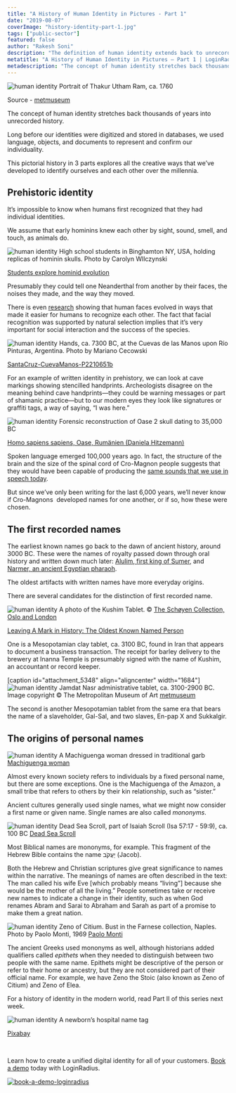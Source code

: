 ```yaml
---
title: "A History of Human Identity in Pictures - Part 1"
date: "2019-08-07"
coverImage: "history-identity-part-1.jpg"
tags: ["public-sector"]
featured: false 
author: "Rakesh Soni"
description: "The definition of human identity extends back to unrecorded history for thousands of years. We used language, artefacts, and records long before our identities were digitised and stored in databases to reflect and affirm our individuality."
metatitle: "A History of Human Identity in Pictures – Part 1 | LoginRadius"
metadescription: "The concept of human identity stretches back thousands of years into unrecorded history. Long before our identities were digitized and stored in databases, we used language, objects, and documents to represent and confirm our individuality."
---
```



![human identity](image-1.jpeg) Portrait of Thakur Utham Ram, ca. 1760 

Source - [metmuseum](https://www.metmuseum.org/art/collection/search/37876)

The concept of human identity stretches back thousands of years into unrecorded history. 

Long before our identities were digitized and stored in databases, we used language, objects, and documents to represent and confirm our individuality.

This pictorial history in 3 parts explores all the creative ways that we’ve developed to identify ourselves and each other over the millennia. 

## Prehistoric identity

It’s impossible to know when humans first recognized that they had individual identities.

We assume that early hominins knew each other by sight, sound, smell, and touch, as animals do. 

![human identity](image-2.jpg) High school students in Binghamton NY, USA, holding replicas of hominin skulls. Photo by Carolyn WIlczynski 

[Students explore hominid evolution](https://commons.wikimedia.org/wiki/File:Students_explore_hominid_evolution.jpg)

Presumably they could tell one Neanderthal from another by their faces, the noises they made, and the way they moved. 

There is even [research](https://www.nature.com/articles/ncomms5800) showing that human faces evolved in ways that made it easier for humans to recognize each other. The fact that facial recognition was supported by natural selection implies that it’s very important for social interaction and the success of the species. 

![human identity ](image-3.jpg) Hands, ca. 7300 BC, at the Cuevas de las Manos upon Río Pinturas, Argentina. Photo by Mariano Cecowski 

[SantaCruz-CuevaManos-P2210651b](https://commons.wikimedia.org/wiki/File:SantaCruz-CuevaManos-P2210651b.jpg)

For an example of written identity in prehistory, we can look at cave markings showing stencilled handprints. Archeologists disagree on the meaning behind cave handprints—they could be warning messages or part of shamanic practice—but to our modern eyes they look like signatures or graffiti tags, a way of saying, “I was here.” 

![human identity](image-4.jpg) Forensic reconstruction of Oase 2 skull dating to 35,000 BC 

[Homo sapiens sapiens, Oase, Rumänien (Daniela Hitzemann)](https://commons.wikimedia.org/wiki/File:Neanderthaler,_Oase,_Rum%C3%A4nien_(Daniela_Hitzemann).jpg)

Spoken language emerged 100,000 years ago. In fact, the structure of the brain and the size of the spinal cord of Cro-Magnon people suggests that they would have been capable of producing the [same sounds that we use in speech today](https://australianmuseum.net.au/learn/science/human-evolution/how-do-we-know-if-they-could-speak/).

But since we’ve only been writing for the last 6,000 years, we’ll never know if Cro-Magnons  developed names for one another, or if so, how these were chosen. 

## The first recorded names

The earliest known names go back to the dawn of ancient history, around 3000 BC. These were the names of royalty passed down through oral history and written down much later: [Alulim, first king of Sumer](https://en.wikipedia.org/wiki/Alulim), and [Narmer, an ancient Egyptian pharaoh](https://en.wikipedia.org/wiki/Narmer).

The oldest artifacts with written names have more everyday origins. 

There are several candidates for the distinction of first recorded name. 

![human identity](image-5.jpg) A photo of the Kushim Tablet. © [The Schøyen Collection, Oslo and London](https://www.schoyencollection.com/24-smaller-collections/wine-beer/ms-1717-beer-inanna-uruk) 

[Leaving A Mark in History: The Oldest Known Named Person](https://www.ancient-origins.net/artifacts-ancient-writings/leaving-mark-history-oldest-known-named-person-007882)

One is a Mesopotamian clay tablet, ca. 3100 BC, found in Iran that appears to document a business transaction. The receipt for barley delivery to the brewery at Inanna Temple is presumably signed with the name of Kushim, an accountant or record keeper.

\[caption id="attachment\_5348" align="aligncenter" width="1684"\]![human identity](https://www.loginradius.com/blog/wp-content/uploads/sites/4/2019/08/pic5.jpg) Jamdat Nasr administrative tablet, ca. 3100-2900 BC. Image copyright © The Metropolitan Museum of Art [metmuseum](https://www.metmuseum.org/toah/works-of-art/1988.433.1/)

The second is another Mesopotamian tablet from the same era that bears the name of a slaveholder, Gal-Sal, and two slaves, En-pap X and Sukkalgir.

## The origins of personal names

![human identity](image-6.jpg) A Machiguenga woman dressed in traditional garb [Machiguenga woman](https://commons.wikimedia.org/wiki/File:Machiguenga_woman.jpg)

Almost every known society refers to individuals by a fixed personal name, but there are some exceptions. One is the Machiguenga of the Amazon, a small tribe that refers to others by their kin relationship, such as “sister.”

Ancient cultures generally used single names, what we might now consider a first name or given name. Single names are also called _mononyms_. 

![human identity](image-7.jpg) Dead Sea Scroll, part of Isaiah Scroll (Isa 57:17 - 59:9), ca. 100 BC [Dead Sea Scroll](https://commons.wikimedia.org/wiki/File:1QIsa_b.jpg)

Most Biblical names are mononyms, for example. This fragment of the Hebrew Bible contains the name יַעֲקֹב (Jacob). 

Both the Hebrew and Christian scriptures give great significance to names within the narrative. The meanings of names are often described in the text: The man called his wife Eve \[which probably means “living”\] because she would be the mother of all the living.” People sometimes take or receive new names to indicate a change in their identity, such as when God renames Abram and Sarai to Abraham and Sarah as part of a promise to make them a great nation.

![human identity](image-8.jpg) Zeno of Citium. Bust in the Farnese collection, Naples. Photo by Paolo Monti, 1969 [Paolo Monti](https://commons.wikimedia.org/wiki/File:Paolo_Monti_-_Servizio_fotografico_(Napoli,_1969)_-_BEIC_6353768.jpg)

The ancient Greeks used mononyms as well, although historians added qualifiers called _epithets_ when they needed to distinguish between two people with the same name. Epithets might be descriptive of the person or refer to their home or ancestry, but they are not considered part of their official name. For example, we have Zeno the Stoic (also known as Zeno of Citium) and Zeno of Elea.

For a history of identity in the modern world, read Part II of this series next week. 

![human identity](image-9.jpg) A newborn’s hospital name tag 

[Pixabay](https://pixabay.com/photos/baby-medicine-child-foot-care-3169975/)

 

Learn how to create a unified digital identity for all of your customers. [Book a demo](https://www.loginradius.com/contact-us?utm_source=blog&utm_medium=web&utm_campaign=history-identity-part-1) today with LoginRadius.

[![book-a-demo-loginradius](../../assets/book-a-demo-loginradius.png)](https://www.loginradius.com/contact-us?utm_source=blog&utm_medium=web&utm_campaign=history-identity-part-1)
